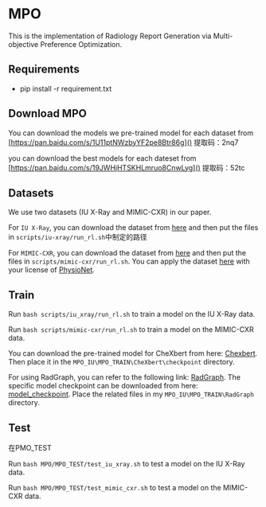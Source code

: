 # MPO

This is the implementation of Radiology Report Generation via Multi-objective Preference Optimization.

## Requirements

- pip install -r requirement.txt

## Download MPO
You can download the models we pre-trained model for each dataset from [https://pan.baidu.com/s/1U11ptNWzbyYF2pe8Btr86g]() 提取码：2nq7

you can download the best models for each dateset from [https://pan.baidu.com/s/19JWHjHTSKHLmruo8CnwLyg]() 提取码：52tc

## Datasets
We use two datasets (IU X-Ray and MIMIC-CXR) in our paper.

For `IU X-Ray`, you can download the dataset from [here](https://drive.google.com/file/d/1c0BXEuDy8Cmm2jfN0YYGkQxFZd2ZIoLg/view?usp=sharing) and then put the files in `scripts/iu-xray/run_rl.sh`中制定的路径

For `MIMIC-CXR`, you can download the dataset from [here](https://drive.google.com/file/d/1DS6NYirOXQf8qYieSVMvqNwuOlgAbM_E/view?usp=sharing) and then put the files in `scripts/mimic-cxr/run_rl.sh`. You can apply the dataset [here](https://drive.google.com/file/d/1DS6NYirOXQf8qYieSVMvqNwuOlgAbM_E/view?usp=sharing) with your license of [PhysioNet](https://physionet.org/content/mimic-cxr-jpg/2.0.0/).

## Train

Run `bash scripts/iu_xray/run_rl.sh` to train a model on the IU X-Ray data.

Run `bash scripts/mimic-cxr/run_rl.sh` to train a model on the MIMIC-CXR data.

You can download the pre-trained model for CheXbert from here: [Chexbert](https://stanfordmedicine.box.com/s/c3stck6w6dol3h36grdc97xoydzxd7w9). Then place it in the `MPO_IU\MPO_TRAIN\CheXbert\checkpoint` directory.

For using RadGraph, you can refer to the following link: [RadGraph](https://github.com/hlk-1135/RadGraph). The specific model checkpoint can be downloaded from here: [model_checkpoint](https://physionet.org/content/radgraph/1.0.0/models/model_checkpoint/#files-panel). Place the related files in my `MPO_IU\MPO_TRAIN\RadGraph` directory.

## Test

在PMO_TEST

Run `bash MPO/MPO_TEST/test_iu_xray.sh` to test a model on the IU X-Ray data.

Run `bash MPO/MPO_TEST/test_mimic_cxr.sh` to test a model on the MIMIC-CXR data.

